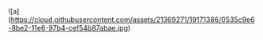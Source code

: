 ![a] (https://cloud.githubusercontent.com/assets/21369271/19171386/0535c9e6-8be2-11e6-97b4-cef54b87abae.jpg) 

